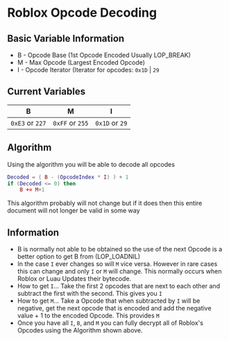 
# Roblox Opcode Decoding
## Basic Variable Information
* B - Opcode Base (1st Opcode Encoded Usually LOP_BREAK)
* M - Max Opcode (Largest Encoded Opcode)
* I - Opcode Iterator (Iterator for opcodes: `0x1D` | `29`

## Current Variables
| B | M | I |
|---|---|---|
| `0xE3` or `227` | `0xFF` or `255` | `0x1D` or `29`

## Algorithm
Using the algorithm you will be able to decode all opcodes
```lua
Decoded = ( B - (OpcodeIndex * I) ) + 1
if (Decoded <= 0) then
	B += M+1
```
This algorithm probably will not change but if it does then this entire document will not longer be valid in some way

## Information

* B is normally not able to be obtained so the use of the next Opcode is a better option to get B from (LOP_LOADNIL)
* In the case `I` ever changes so will `M` vice versa. However in rare cases this can change and only `I` or `M` will change. This normally occurs when Roblox or Luau Updates their bytecode.
* How to get `I`... Take the first 2 opcodes that are next to each other and subtract the first with the second. This gives you `I`
* How to get `M`... Take a Opcode that when subtracted by `I` will be negative, get the next opcode that is encoded and add the negative value + 1 to the encoded Opcode. This provides `M`
* Once you have all `I`, `B`, and `M` you can fully decrypt all of Roblox's Opcodes using the Algorithm shown above. 
